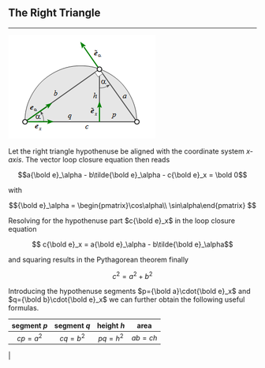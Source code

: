 ## The Right Triangle
---

![right triangle](img/triangle.png "triangle")

Let the right triangle hypothenuse be aligned with the coordinate system *x-axis*. 
The vector loop closure equation then reads

$$a{\bold e}_\alpha - b\tilde{\bold e}_\alpha - c{\bold e}_x = \bold 0$$ 

with 

$${\bold e}_\alpha = \begin{pmatrix}\cos\alpha\\ \sin\alpha\end{pmatrix} $$ 

Resolving for the hypothenuse part $c{\bold e}_x$ in the loop closure equation 

$$ c{\bold e}_x = a{\bold e}_\alpha - b\tilde{\bold e}_\alpha$$

and squaring results in the Pythagorean theorem finally

$$c^2 = a^2 + b^2 $$

Introducing the hypothenuse segments $p={\bold a}\cdot{\bold e}_x$ and  $q={\bold b}\cdot{\bold e}_x$ we can further obtain the following useful formulas.


| segment *p* | segment *q* | height *h* | area |
|:---:|:---:|:---:|:---:|
|$cp = a^2$|$cq = b^2$|$pq = h^2$|$ab = ch$|
|

